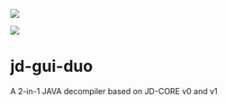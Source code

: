 [![](https://jitpack.io/v/nbauma109/jd-gui-duo.svg)](https://jitpack.io/#nbauma109/jd-gui-duo)

[![](https://jitci.com/gh/nbauma109/jd-gui-duo/svg)](https://jitci.com/gh/nbauma109/jd-gui-duo)

# jd-gui-duo
A 2-in-1 JAVA decompiler based on JD-CORE v0 and v1
